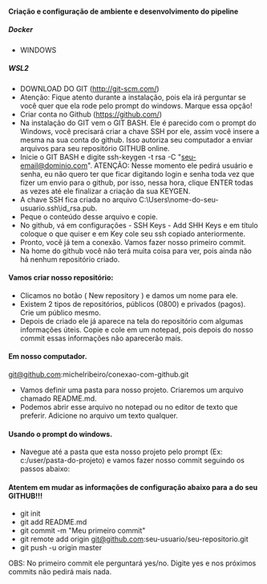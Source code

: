 #### Criação e configuração de ambiente e desenvolvimento do pipeline

##### Docker
- WINDOWS

##### WSL2

* DOWNLOAD DO GIT (http://git-scm.com/)
* Atenção: Fique atento durante a instalação, pois ela irá perguntar se você quer que ela rode pelo prompt do windows. Marque essa opção!
* Criar conta no Github (https://github.com/)
* Na instalação do GIT vem o GIT BASH. Ele é parecido com o prompt do Windows, você precisará criar a chave SSH por ele, assim você insere a mesma na sua conta do github. Isso autoriza seu computador a enviar arquivos para seu repositório GITHUB online.
* Inicie o GIT BASH e digite ssh-keygen -t rsa -C "seu-email@dominio.com". ATENÇÃO: Nesse momento ele pedirá usuário e senha, eu não quero ter que ficar digitando login e senha toda vez que fizer um envio para o github, por isso, nessa hora, clique ENTER todas as vezes até ele finalizar a criação da sua KEYGEN.
* A chave SSH fica criada no arquivo  C:\Users\nome-do-seu-usuario\.ssh\id_rsa.pub.
* Peque o conteúdo desse arquivo e copie.
* No github, vá em configurações - SSH Keys - Add SHH Keys e em título coloque o que quiser e em Key cole seu ssh copiado anteriormente.
* Pronto, você já tem a conexão. Vamos fazer nosso primeiro commit.
* Na home do github você não terá muita coisa para ver, pois ainda não há nenhum repositório criado.

#### Vamos criar nosso repositório:

* Clicamos no botão ( New repository ) e damos um nome para ele.
* Existem 2 tipos de repositórios, públicos (0800) e privados (pagos). Crie um público mesmo.
* Depois de criado ele já aparece na tela do repositório com algumas informações úteis. Copie e cole em um notepad, pois depois do nosso commit essas informações não aparecerão mais.

#### Em nosso computador.
git@github.com:michelribeiro/conexao-com-github.git
* Vamos definir uma pasta para nosso projeto. Criaremos um arquivo chamado README.md.
* Podemos abrir esse arquivo no notepad ou no editor de texto que preferir. Adicione no arquivo um texto qualquer.

#### Usando o prompt do windows.

* Navegue até a pasta que esta nosso projeto pelo prompt (Ex: c:/user/pasta-do-projeto) e vamos fazer nosso commit seguindo os passos abaixo:

#### Atentem em mudar as informações de configuração abaixo para a do seu GITHUB!!!

* git init
* git add README.md
* git commit -m "Meu primeiro commit"
* git remote add origin git@github.com:seu-usuario/seu-repositorio.git
* git push -u origin master

OBS: No primeiro commit ele perguntará yes/no. Digite yes e nos próximos commits não pedirá mais nada.
